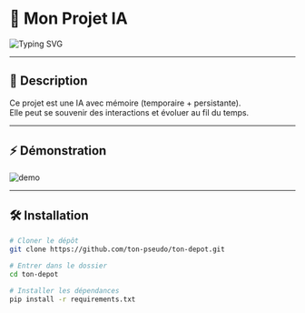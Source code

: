 # 🚀 Mon Projet IA

![Typing SVG](https://readme-typing-svg.demolab.com?font=Fira+Code&pause=1000&color=36BCF7&center=true&vCenter=true&width=435&lines=Bienvenue+sur+mon+dépôt+GitHub;IA+avec+m%C3%A9moire+persistante;Animation+dans+le+README)

---

## 🎯 Description
Ce projet est une IA avec mémoire (temporaire + persistante).  
Elle peut se souvenir des interactions et évoluer au fil du temps.

---

## ⚡ Démonstration
![demo](https://media.giphy.com/media/3oEjI6SIIHBdRxXI40/giphy.gif)

---

## 🛠️ Installation
```bash
# Cloner le dépôt
git clone https://github.com/ton-pseudo/ton-depot.git

# Entrer dans le dossier
cd ton-depot

# Installer les dépendances
pip install -r requirements.txt

